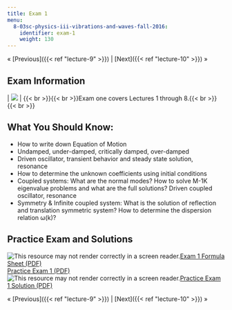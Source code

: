 ```yaml
---
title: Exam 1
menu:
  8-03sc-physics-iii-vibrations-and-waves-fall-2016:
    identifier: exam-1
    weight: 130
---
```

« [Previous]({{< ref "lecture-9" >}}) | [Next]({{< ref "lecture-10" >}}) »

Exam Information
----------------

| ![](https://open-learning-course-data.s3.amazonaws.com/8-03sc-physics-iii-vibrations-and-waves-fall-2016/85856cf01873a5f118c143a183034dea_exam1.jpg) | {{< br >}}{{< br >}}Exam one covers Lectures 1 through 8.{{< br >}}{{< br >}} 

What You Should Know:
---------------------

*   How to write down Equation of Motion
*   Undamped, under-damped, critically damped, over-damped
*   Driven oscillator, transient behavior and steady state solution, resonance
*   How to determine the unknown coefficients using initial conditions
*   Coupled systems: What are the normal modes? How to solve M-1K eigenvalue problems and what are the full solutions? Driven coupled oscillator, resonance
*   Symmetry & Infinite coupled system: What is the solution of reflection and translation symmetric system? How to determine the dispersion relation ω(k)?

Practice Exam and Solutions
---------------------------

![This resource may not render correctly in a screen reader.](/images/inacessible.gif)[Exam 1 Formula Sheet (PDF)](https://open-learning-course-data.s3.amazonaws.com/8-03sc-physics-iii-vibrations-and-waves-fall-2016/0ffe0d85ac3230d804756258d3f92251_MIT8_03SCF16_Exam1_Formula.pdf)  
[Practice Exam 1 (PDF)](https://open-learning-course-data.s3.amazonaws.com/8-03sc-physics-iii-vibrations-and-waves-fall-2016/dd15066b749fce14270d09be78348024_MIT8_03SCF16_PracticeExam1.pdf)  
![This resource may not render correctly in a screen reader.](/images/inacessible.gif)[Practice Exam 1 Solution (PDF)](https://open-learning-course-data.s3.amazonaws.com/8-03sc-physics-iii-vibrations-and-waves-fall-2016/938e2d2238cc36601b4ec82c0418366e_MIT8_03SCF16_PracticeExam1_Solutions.pdf)

« [Previous]({{< ref "lecture-9" >}}) | [Next]({{< ref "lecture-10" >}}) »